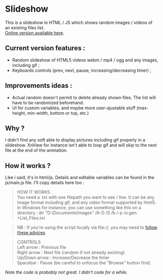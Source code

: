 # Slideshow
This is a slideshow in HTML / JS which shows random images / videos of an existing files list.  
[Online version available here](http://www.i-volve.net/_lab/slideshow/).

## Current version features :  
* Random slideshow of HTML5 videos webm / mp4 / ogg and any images, including gif ;  
* Keyboards controls (prev, next, pause, increasing/decreasing timer) ;  

## Improvements ideas :  
* Actual random doesn't permit to delete already shown files. The list will have to be randomized beforehand.
* UI for custom variables, and maybe more user-ajustable stuff (max-height, min-width, bottom or top, etc.)

## Why ?  
I didn't find any soft able to display pictures including gif properly in a slideshow. XnView for instance isn't able to loop gif and will skip to the next file at the end of the animation.

## How it works ?  
Like i said, it's in html/js. Details and editable variables can be found in the js/main.js file. I'll copy details here too :  
> HOW IT WORKS  
	You need a .txt with one filepath you want to see / line.
	It can be any image format including gif, and any video format supported by html5.
	In Windows for instance, you can use something like this on a directory :
	dir "D:\Documents\Images" /A-D /S /b /-p /o:gen >List_Files.txt  
	
> NB : If you're using the script locally via file://, you may need to [follow these advices](http://kb.mozillazine.org/Links_to_local_pages_do_not_work).

> CONTROLS  
	Left arrow : Previous file  
	Right arrow : Next file (random if not already existing)  
	Up/Down arrow : Increase/Decrease the timer  
	Spacebar : Pause (be careful to unfocus the "Browse" button first)

*Note the code is probably not great. I didn't code for a while.*

